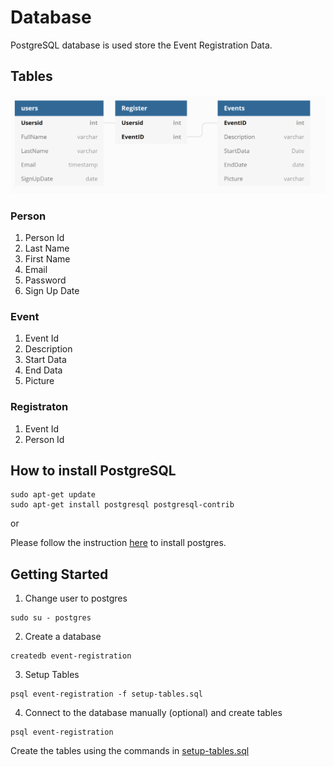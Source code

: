 # Database

PostgreSQL database is used store the Event Registration Data.

## Tables

![](images/ER-diagram.png)

### Person

1. Person Id
2. Last Name
3. First Name
4. Email
5. Password
6. Sign Up Date

### Event

1. Event Id
2. Description
3. Start Data
4. End Data
5. Picture

### Registraton

1. Event Id
1. Person Id

## How to install PostgreSQL

```
sudo apt-get update
sudo apt-get install postgresql postgresql-contrib
```

or

Please follow the instruction [here](https://tecadmin.net/install-postgresql-server-on-ubuntu/) to install postgres.

## Getting Started

1. Change user to postgres

```
sudo su - postgres
```

2. Create a database

```
createdb event-registration
```

3. Setup Tables

```
psql event-registration -f setup-tables.sql
```

4. Connect to the database manually (optional) and create tables

```
psql event-registration
```

Create the tables using the commands in [setup-tables.sql](setup-tables.sql)
